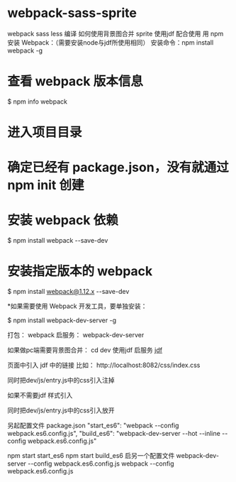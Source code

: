 # webpack-sass-sprite
webpack sass less 编译  如何使用背景图合并 sprite 使用jdf 配合使用
用 npm 安装 Webpack：（需要安装node与jdf所使用相同）
安装命令：npm install webpack -g

# 查看 webpack 版本信息
$ npm info webpack

# 进入项目目录
# 确定已经有 package.json，没有就通过 npm init 创建
# 安装 webpack 依赖
$ npm install webpack --save-dev

# 安装指定版本的 webpack
$ npm install webpack@1.12.x --save-dev


*如果需要使用 Webpack 开发工具，要单独安装：

$ npm install webpack-dev-server -g


打包：
webpack
启服务：
webpack-dev-server

如果做pc端需要背景图合并：
cd dev 
使用jdf 启服务
[jdf](https://github.com/putaoshu/jdf)

页面中引入 jdf 中的链接  比如：
http://localhost:8082/css/index.css

同时把dev/js/entry.js中的css引入注掉

如果不需要jdf 
样式引入 
<link rel="stylesheet" href="./bundle/css/index.css">
同时把dev/js/entry.js中的css引入放开


另起配置文件
package.json
"start_es6": "webpack --config webpack.es6.config.js",
"build_es6": "webpack-dev-server --hot --inline --config webpack.es6.config.js"

npm start start_es6
npm start build_es6
启另一个配置文件
webpack-dev-server --config webpack.es6.config.js
webpack --config webpack.es6.config.js
